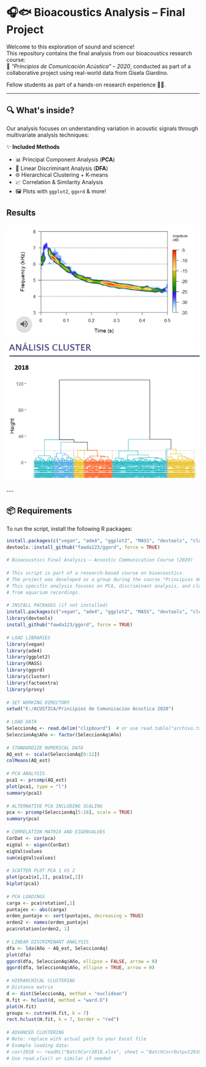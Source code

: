 # 🎧🐟 Bioacoustics Analysis – Final Project

Welcome to this exploration of sound and science!  
This repository contains the final analysis from our bioacoustics research course:  
🧪 *“Principios de Comunicación Acústica” – 2020*, conducted as part of a collaborative project using real-world data from Gisela Giardino.

Fellow students as part of a hands-on research experience 🧑‍🔬.

---

## 🔍 What's inside?

Our analysis focuses on understanding variation in acoustic signals through multivariate analysis techniques:

✨ **Included Methods**  
- 📊 Principal Component Analysis (**PCA**)  
- 🧬 Linear Discriminant Analysis (**DFA**)  
- 🌐 Hierarchical Clustering + K-means  
- 📈 Correlation & Similarity Analysis  
- 🖼️ Plots with `ggplot2`, `ggord` & more!
## Results
<p align="center">
  <img src="Captura.PNG"/>
  <img src="cluster.PNG"/>
</p>
---

## 📦 Requirements

To run the script, install the following R packages:

```r
install.packages(c("vegan", "ade4", "ggplot2", "MASS", "devtools", "cluster", "factoextra", "proxy"))
devtools::install_github("fawda123/ggord", force = TRUE)

# Bioacoustics Final Analysis – Acoustic Communication Course (2020)

# This script is part of a research-based course on bioacoustics. 
# The project was developed as a group during the course "Principios de Comunicación Acústica".
# This specific analysis focuses on PCA, discriminant analysis, and clustering of acoustic features 
# from aquarium recordings.

# INSTALL PACKAGES (if not installed)
install.packages(c("vegan", "ade4", "ggplot2", "MASS", "devtools", "cluster", "factoextra", "proxy"))
library(devtools)
install_github("fawda123/ggord", force = TRUE)

# LOAD LIBRARIES
library(vegan)
library(ade4)
library(ggplot2)
library(MASS)
library(ggord)
library(cluster)
library(factoextra)
library(proxy)

# SET WORKING DIRECTORY
setwd("E:/ACUSTICA/Principios de Comunicacion Acustica 2020")

# LOAD DATA
SeleccionAq <- read.delim("clipboard")  # or use read.table("archivo.txt")
SeleccionAq$Año <- factor(SeleccionAq$Año)

# STANDARDIZE NUMERICAL DATA
AQ_est <- scale(SeleccionAq[6:12])
colMeans(AQ_est)

# PCA ANALYSIS
pca1 <- prcomp(AQ_est)
plot(pca1, type = "l")
summary(pca1)

# ALTERNATIVE PCA INCLUDING SCALING
pca <- prcomp(SeleccionAq[5:16], scale = TRUE)
summary(pca)

# CORRELATION MATRIX AND EIGENVALUES
CorDat <- cor(pca)
eigVal <- eigen(CorDat)
eigVal$values
sum(eigVal$values)

# SCATTER PLOT PCA 1 VS 2
plot(pca1$x[,1], pca1$x[,2])
biplot(pca1)

# PCA LOADINGS
carga <- pca$rotation[,1]
puntajes <- abs(carga)
orden_puntaje <- sort(puntajes, decreasing = TRUE)
orden2 <- names(orden_puntaje)
pca$rotation[orden2, 1]

# LINEAR DISCRIMINANT ANALYSIS
dfa <- lda(Año ~ AQ_est, SeleccionAq)
plot(dfa)
ggord(dfa, SeleccionAq$Año, ellipse = FALSE, arrow = 0)
ggord(dfa, SeleccionAq$Año, ellipse = TRUE, arrow = 0)

# HIERARCHICAL CLUSTERING
# Distance matrix
d <- dist(SeleccionAq, method = "euclidean")
H.fit <- hclust(d, method = "ward.D")
plot(H.fit)
groups <- cutree(H.fit, k = 7)
rect.hclust(H.fit, k = 7, border = "red")

# ADVANCED CLUSTERING
# Note: replace with actual path to your Excel file
# Example loading data:
# corr2018 <- readXL("BatchCorr2018.xlsx", sheet = "BatchCorrOutput2018 (2)")
# Use read.xlsx() or similar if needed
